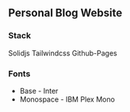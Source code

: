 ## Personal Blog Website

### Stack
Solidjs
Tailwindcss
Github-Pages

### Fonts
- Base - Inter
- Monospace - IBM Plex Mono
